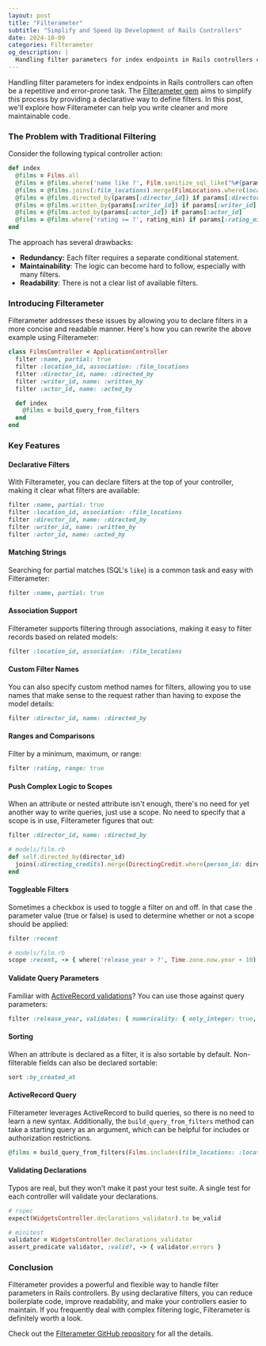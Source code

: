 ```yaml
---
layout: post
title: "Filterameter"
subtitle: "Simplify and Speed Up Development of Rails Controllers"
date: 2024-10-09
categories: Filterameter
og_description: |
  Handling filter parameters for index endpoints in Rails controllers can often be a repetitive and error-prone task. The Filterameter gem aims to simplify this process by providing a declarative way to define filters. In this post, we’ll explore how Filterameter can help you write cleaner and more maintainable code.
---
```


Handling filter parameters for index endpoints in Rails controllers can often be a repetitive and error-prone task. The [Filterameter gem](https://github.com/RockSolt/filterameter) aims to simplify this process by providing a declarative way to define filters. In this post, we'll explore how Filterameter can help you write cleaner and more maintainable code.

### The Problem with Traditional Filtering

Consider the following typical controller action:

```ruby
def index
  @films = Films.all
  @films = @films.where('name like ?', Film.sanitize_sql_like("%#{params[:name]}%")) if params[:name]
  @films = @films.joins(:film_locations).merge(FilmLocations.where(location_id: params[:location_id])) if params[:location_id]
  @films = @films.directed_by(params[:director_id]) if params[:director_id]
  @films = @films.written_by(params[:writer_id]) if params[:writer_id]
  @films = @films.acted_by(params[:actor_id]) if params[:actor_id]
  @films = @films.where('rating >= ?', rating_min) if params[:rating_min]
end
```

The approach has several drawbacks:

- **Redundancy:** Each filter requires a separate conditional statement.
- **Maintainability**: The logic can become hard to follow, especially with many filters.
- **Readability**: There is not a clear list of available filters.

### Introducing Filterameter

Filterameter addresses these issues by allowing you to declare filters in a more concise and readable manner. Here's how you can rewrite the above example using Filterameter:

```ruby
class FilmsController < ApplicationController
  filter :name, partial: true
  filter :location_id, association: :film_locations
  filter :director_id, name: :directed_by
  filter :writer_id, name: :written_by
  filter :actor_id, name: :acted_by

  def index
    @films = build_query_from_filters
  end
end
```

### Key Features

#### Declarative Filters

With Filterameter, you can declare filters at the top of your controller, making it clear what filters are available:

```ruby
filter :name, partial: true
filter :location_id, association: :film_locations
filter :director_id, name: :directed_by
filter :writer_id, name: :written_by
filter :actor_id, name: :acted_by
```

#### Matching Strings

Searching for partial matches (SQL's `like`) is a common task and easy with Filterameter:

```ruby
filter :name, partial: true
```

#### Association Support

Filterameter supports filtering through associations, making it easy to filter records based on related models:

```ruby
filter :location_id, association: :film_locations
```

#### Custom Filter Names

You can also specify custom method names for filters, allowing you to use names that make sense to the request rather than having to expose the model details:

```ruby
filter :director_id, name: :directed_by
```

#### Ranges and Comparisons

Filter by a minimum, maximum, or range:

```ruby
filter :rating, range: true
```

#### Push Complex Logic to Scopes

When an attribute or nested attribute isn't enough, there's no need for yet another way to write queries, just use a scope. No need to specify that a scope is in use, Filterameter figures that out:

```ruby
filter :director_id, name: :directed_by

# models/film.rb
def self.directed_by(director_id)
  joins(:directing_credits).merge(DirectingCredit.where(person_id: director_id))
end
```

#### Toggleable Filters

Sometimes a checkbox is used to toggle a filter on and off. In that case the parameter value (true or false) is used to determine whether or not a scope should be applied:

```ruby
filter :recent

# models/film.rb
scope :recent, -> { where('release_year > ?', Time.zone.now.year - 10) }
```

#### Validate Query Parameters

Familiar with [ActiveRecord validations](https://guides.rubyonrails.org/active_record_validations.html)? You can use those against query parameters:

```ruby
filter :release_year, validates: { numericality: { only_integer: true, greater_than: 1_900, less_than: 2_100 } }
```

#### Sorting

When an attribute is declared as a filter, it is also sortable by default. Non-filterable fields can also be declared sortable:

```ruby
sort :by_created_at
```

#### ActiveRecord Query

Filterameter leverages ActiveRecord to build queries, so there is no need to learn a new syntax. Additionally, the
`build_query_from_filters` method can take a starting query as an argument, which can be helpful for
includes or authorization restrictions.

```ruby
@films = build_query_from_filters(Films.includes(film_locations: :location))
```

#### Validating Declarations

Typos are real, but they won't make it past your test suite. A single test for each controller will validate your
declarations.

```ruby
# rspec
expect(WidgetsController.declarations_validator).to be_valid

# minitest
validator = WidgetsController.declarations_validator
assert_predicate validator, :valid?, -> { validator.errors }
```


### Conclusion

Filterameter provides a powerful and flexible way to handle filter parameters in Rails controllers. By using declarative filters, you can reduce boilerplate code, improve readability, and make your controllers easier to maintain. If you frequently deal with complex filtering logic, Filterameter is definitely worth a look.

Check out the [Filterameter GitHub repository](https://github.com/RockSolt/filterameter) for all the details.
